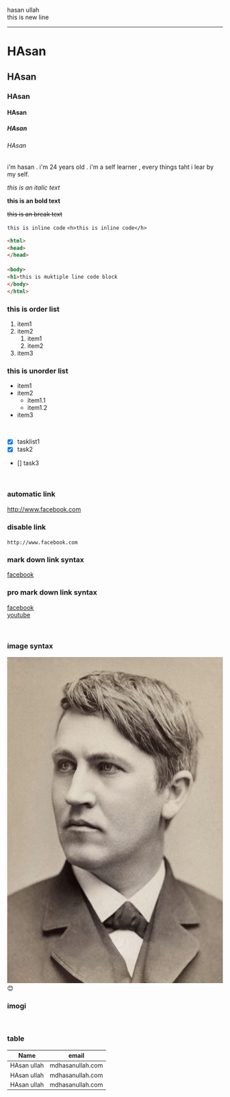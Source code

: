 <!--markdown tutorial-->

hasan ullah  
this is new line 


---

# HAsan
## HAsan
### HAsan
#### HAsan
##### HAsan
###### HAsan


<p> i'm hasan . i'm 24 years old . i'm a self learner , every things taht i lear by my self.<p>


_this is an italic text_


__this is an bold text__


~~this is an break text~~


`this is inline code`
`<h>this is inline code</h>`


``` html
<html>
<head>
</head>

<body>
<h1>this is muktiple line code block
</body>
</html>
```

### this is order list
1. item1  
2. item2
     1. item1  
     2. item2 
3. item3


  ### this is unorder list 
  - item1
  - item2
      - item1.1  
      - item1.2
   - item3   

<br>
 
  - [x] tasklist1  
  - [x] task2  
  - [] task3  


  <br>

  ### automatic link
  http://www.facebook.com

  ### disable link
  `http://www.facebook.com`

  ### mark down link syntax
   
   [facebook](http://www.facebook.com)


   ### pro mark down link syntax
   
   [facebook][facebooklink]  
   [youtube][youtubelink]
   
   


<br>

 ### image syntax
 ![profile](./img/edison.jpg)
 😊
   ### imogi
 <br>

### table

| Name |email |
|-----|------|
|HAsan ullah |mdhasanullah.com |
|HAsan ullah |mdhasanullah.com |
|HAsan ullah |mdhasanullah.com |
     
     
   <!--all link is here-->
   [facebooklink]:  http://www.facebook.com 
   [youtubelink]:http://www.youtube.com


